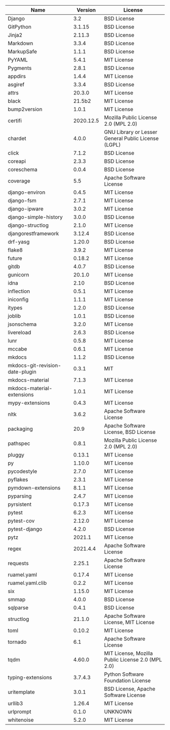| Name                            | Version   | License                                             |
|---------------------------------|-----------|-----------------------------------------------------|
| Django                          | 3.2       | BSD License                                         |
| GitPython                       | 3.1.15    | BSD License                                         |
| Jinja2                          | 2.11.3    | BSD License                                         |
| Markdown                        | 3.3.4     | BSD License                                         |
| MarkupSafe                      | 1.1.1     | BSD License                                         |
| PyYAML                          | 5.4.1     | MIT License                                         |
| Pygments                        | 2.8.1     | BSD License                                         |
| appdirs                         | 1.4.4     | MIT License                                         |
| asgiref                         | 3.3.4     | BSD License                                         |
| attrs                           | 20.3.0    | MIT License                                         |
| black                           | 21.5b2    | MIT License                                         |
| bump2version                    | 1.0.1     | MIT License                                         |
| certifi                         | 2020.12.5 | Mozilla Public License 2.0 (MPL 2.0)                |
| chardet                         | 4.0.0     | GNU Library or Lesser General Public License (LGPL) |
| click                           | 7.1.2     | BSD License                                         |
| coreapi                         | 2.3.3     | BSD License                                         |
| coreschema                      | 0.0.4     | BSD License                                         |
| coverage                        | 5.5       | Apache Software License                             |
| django-environ                  | 0.4.5     | MIT License                                         |
| django-fsm                      | 2.7.1     | MIT License                                         |
| django-ipware                   | 3.0.2     | MIT License                                         |
| django-simple-history           | 3.0.0     | BSD License                                         |
| django-structlog                | 2.1.0     | MIT License                                         |
| djangorestframework             | 3.12.4    | BSD License                                         |
| drf-yasg                        | 1.20.0    | BSD License                                         |
| flake8                          | 3.9.2     | MIT License                                         |
| future                          | 0.18.2    | MIT License                                         |
| gitdb                           | 4.0.7     | BSD License                                         |
| gunicorn                        | 20.1.0    | MIT License                                         |
| idna                            | 2.10      | BSD License                                         |
| inflection                      | 0.5.1     | MIT License                                         |
| iniconfig                       | 1.1.1     | MIT License                                         |
| itypes                          | 1.2.0     | BSD License                                         |
| joblib                          | 1.0.1     | BSD License                                         |
| jsonschema                      | 3.2.0     | MIT License                                         |
| livereload                      | 2.6.3     | BSD License                                         |
| lunr                            | 0.5.8     | MIT License                                         |
| mccabe                          | 0.6.1     | MIT License                                         |
| mkdocs                          | 1.1.2     | BSD License                                         |
| mkdocs-git-revision-date-plugin | 0.3.1     | MIT                                                 |
| mkdocs-material                 | 7.1.3     | MIT License                                         |
| mkdocs-material-extensions      | 1.0.1     | MIT License                                         |
| mypy-extensions                 | 0.4.3     | MIT License                                         |
| nltk                            | 3.6.2     | Apache Software License                             |
| packaging                       | 20.9      | Apache Software License, BSD License                |
| pathspec                        | 0.8.1     | Mozilla Public License 2.0 (MPL 2.0)                |
| pluggy                          | 0.13.1    | MIT License                                         |
| py                              | 1.10.0    | MIT License                                         |
| pycodestyle                     | 2.7.0     | MIT License                                         |
| pyflakes                        | 2.3.1     | MIT License                                         |
| pymdown-extensions              | 8.1.1     | MIT License                                         |
| pyparsing                       | 2.4.7     | MIT License                                         |
| pyrsistent                      | 0.17.3    | MIT License                                         |
| pytest                          | 6.2.3     | MIT License                                         |
| pytest-cov                      | 2.12.0    | MIT License                                         |
| pytest-django                   | 4.2.0     | BSD License                                         |
| pytz                            | 2021.1    | MIT License                                         |
| regex                           | 2021.4.4  | Apache Software License                             |
| requests                        | 2.25.1    | Apache Software License                             |
| ruamel.yaml                     | 0.17.4    | MIT License                                         |
| ruamel.yaml.clib                | 0.2.2     | MIT License                                         |
| six                             | 1.15.0    | MIT License                                         |
| smmap                           | 4.0.0     | BSD License                                         |
| sqlparse                        | 0.4.1     | BSD License                                         |
| structlog                       | 21.1.0    | Apache Software License, MIT License                |
| toml                            | 0.10.2    | MIT License                                         |
| tornado                         | 6.1       | Apache Software License                             |
| tqdm                            | 4.60.0    | MIT License, Mozilla Public License 2.0 (MPL 2.0)   |
| typing-extensions               | 3.7.4.3   | Python Software Foundation License                  |
| uritemplate                     | 3.0.1     | BSD License, Apache Software License                |
| urllib3                         | 1.26.4    | MIT License                                         |
| urlprompt                       | 0.1.0     | UNKNOWN                                             |
| whitenoise                      | 5.2.0     | MIT License                                         |
